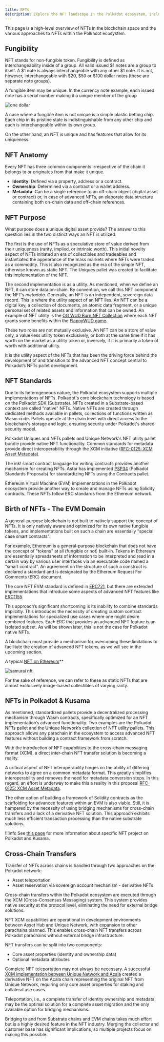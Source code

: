 ```yaml
---
title: NFTs
description: Explore the NFT landscape in the Polkadot ecosystem, including standards, utilities, and cross-chain capabilities.
---
```


This page is a high-level overview of NFTs in the blockchain space and the various approaches to
NFTs within the Polkadot ecosystem.

## Fungibility

NFT stands for non-fungible token. Fungibility is defined as interchangeability inside of a group.
All valid issued $1 notes are a group to itself. A $1 note is always interchangeable with any other
$1 note. It is not, however, interchangeable with $20, $50 or $100 dollar notes (these are separate
note groups).

A fungible item may be unique. In the currency note example, each issued note has a serial number
making it a unique member of the group

![one dollar](https://www.investopedia.com/thmb/Nr-RLORu5CX_lIWZfLmV5X0eIrc=/613x345/smart/filters:no_upscale%28%29/Clipboard01-d20f6eb9351e4f36a46e11fd87b53b2d.jpg)

A case where a fungible item is not unique is a simple plastic betting chip. Each chip in its
pristine state is indistinguishable from any other chip and each is interchangeable within its own
group.

On the other hand, an NFT is unique and has features that allow for its uniqueness.

## NFT Anatomy

Every NFT has three common components irrespective of the chain it belongs to or originates from
that make it unique.

- **Identity**: Defined via a property, address or a contract.
- **Ownership**: Determined via a contract or a wallet address.
- **Metadata**: Can be a single reference to an off-chain object (digital asset or contract) or, in
  case of advanced NFTs, an elaborate data structure containing both on-chain data and off-chain
  references.

## NFT Purpose

What purpose does a unique digital asset provide? The answer to this question lies in the two
distinct ways an NFT is utilized.

The first is the use of NFTs as a speculative store of value derived from their uniqueness (rarity,
implied, or intrinsic worth). This initial novelty aspect of NFTs initiated an era of collectibles
and tradeables and instantiated the appearance of the mass markets where NFTs were traded as a
commodity. This is also recognized as the era of the simple NFT, otherwise known as static NFT. The
Uniques pallet was created to facilitate this implementation of the NFT.

The second implementation is as a utility. As mentioned, when we define an NFT, it can store data
on-chain. By convention, we call this NFT component the NFT’s _metadata_. Generally, an NFT is an
independent, sovereign data record. This is where the utility aspect of an NFT lies. An NFT can be a
digital key, a collection of documents, an atomic data fragment, or a unique personal set of related
assets and information that can be owned. An example of NFT utility is the
[OG WUD Burn NFT Collection](https://kodadot.xyz/ahp/collection/244) where each NFT grants some
benefits within the [FlappyWUD game](https://flappywud.lol/).

These two roles are not mutually exclusive. An NFT can be a store of value only, a value-less
utility token exclusively, or both at the same time if it has worth on the market as a utility token
or, inversely, if it is primarily a token of worth with additional utility.

It is the utility aspect of the NFTs that has been the driving force behind the development of and
transition to the advanced NFT concept central to Polkadot’s NFTs pallet development.

## NFT Standards

Due to its heterogeneous nature, the Polkadot ecosystem supports multiple implementations of NFTs.
Polkadot's core blockchain technology is based on the Polkadot SDK (Substrate). NFTs created in a
Substrate-based context are called "native" NFTs. Native NFTs are created through dedicated methods
available in pallets, collections of functions written as Wasm code. Pallets operate at the chain level with 
direct access to the blockchain's storage and logic, ensuring security under Polkadot's shared 
security model.

Polkadot Uniques and NFTs pallets and Unique Network's NFT utility pallet bundle provide native NFT functionality. Common
standards for metadata provide direct interoperability through the XCM initiative
([RFC-0125: XCM Asset Metadata](https://polkadot-fellows.github.io/RFCs/approved/0125-xcm-asset-metadata.html#rfc-0125-xcm-asset-metadata)).

The ink! smart contract language for writing contracts provides another mechanism for
creating NFTs. Astar has implemented
[PSP34](https://github.com/w3f/PSPs/blob/master/PSPs/psp-34.md) (Polkadot Standards Proposals)
for standardizing NFTs using the Contracts pallet.

Ethereum Virtual Machine (EVM) implementations in the Polkadot ecosystem provide another
way to create and manage NFTs using Solidity contracts. These NFTs
follow ERC standards from the Ethereum network.

## Birth of NFTs - The EVM Domain

A general-purpose blockchain is not built to natively support the concept of NFTs. It is only
natively aware and optimized for its own native fungible tokens, and implementations built on such a
chain are essentially "special case smart contracts".

For example, Ethereum is a general-purpose blockchain that does not have the concept of "tokens" at
all (fungible or not) built-in. Tokens in Ethereum are essentially spreadsheets of information to be
interpreted and read in a certain way by various user interfaces via an executable code named a
“smart contract”. An agreement on the structure of such a construct is declared a standard and is
designated by the Ethereum Request For Comments (ERC) document.

The core NFT EVM standard is defined in [ERC721](https://eips.ethereum.org/EIPS/eip-721), but there
are extended implementations that introduce some aspects of advanced NFT features like
[ERC1155](https://ethereum.org/en/developers/docs/standards/tokens/erc-1155/).

This approach’s significant shortcoming is its inability to combine standards implicitly. This
introduces the necessity of creating custom contract implementations for specialized use cases where
one might desire combined features. Each ERC that provides an advanced NFT feature is an isolated
subset. As will be shown later, this is not the case for Polkadot native NFTs.

A blockchain must provide a mechanism for overcoming these limitations to facilitate the creation of
advanced NFT tokens, as we will see in the upcoming section.

A typical
[NFT on Ethereum](https://opensea.io/assets/ethereum/0x2127fe7ffce4380459cced92f2d4793f3af094a4/12598)[​](https://wiki.polkadot.network/docs/learn-nft#a-typical-nft-on-ethereum)\*\*

![samurai nft](../assets/nft/samurai.png)

For the sake of reference, we can refer to these as static NFTs that are almost exclusively
image-based collectibles of varying rarity.

## NFTs in Polkadot & Kusama

As mentioned, standardized pallets provide a decentralized processing mechanism through Wasm
contracts, specifically optimized for an NFT implementation’s advanced functionality. Two examples
are the Polkadot NFTs pallet and the Unique Network’s collection of NFT utility pallets. This
approach allows any parachain in the ecosystem to access advanced NFT features without building a
contract framework from scratch.

With the introduction of NFT capabilities to the cross-chain messaging format (XCM), a direct
inter-chain NFT transfer solution is becoming a reality.

A critical aspect of NFT interoperability hinges on the ability of differing networks to agree on a
common metadata format. This greatly simplifies interoperability and removes the need for metadata
conversion steps. In this regard, an effort is underway to make this a reality in this proposal
[RFC-0125: XCM Asset Metadata](https://polkadot-fellows.github.io/RFCs/approved/0125-xcm-asset-metadata.html#rfc-0125-xcm-asset-metadata).

The other option of building a framework of Solidity contracts as the scaffolding for advanced
features within an EVM is also viable. Still, it is hampered by the necessity of using bridging
mechanisms for cross-chain transfers and a lack of a derivative NFT solution. This approach exhibits
much less efficient transaction processing than the native substrate solutions.

!!!info
    See [this page](./learn-nft-projects.md) for more information about specific NFT project on Polkadot
    and Kusama.

## Cross-Chain Transfers

Transfer of NFTs across chains is handled through two approaches on the Polkadot network:

- Asset teleportation
- Asset reservation via sovereign account mechanism - derivative NFTs

Cross-chain transfers within the Polkadot ecosystem are executed through the
XCM (Cross-Consensus Messaging) system. This system provides native security at the
protocol level, eliminating the need for external bridge solutions.

NFT XCM capabilities are operational in development environments between Asset Hub and 
Unique Network, with expansion to other parachains planned. This enables cross-chain NFT 
transfers across Polkadot parachains without external bridge infrastructure.

NFT transfers can be split into two components:

- Core asset properties (identity and ownership data)
- Optional metadata attributes

Complete NFT teleportation may not always be necessary. A successful
[XCM implementation between Unique Network and Acala](https://unique.network/blog/unique-network-cross-chain-nft-proof-of-concept-is-here/)
created a derivative NFT on the Acala chain representing the original NFT from Unique
Network, requiring only core asset properties for staking and collateral use cases.

Teleportation, i.e., a complete transfer of identity ownership and metadata, may be the optimal
solution for a complete asset migration and the only available option for bridging mechanisms.

Bridging to and from Substrate chains and EVM chains takes much effort but is a highly desired
feature in the NFT industry. Merging the collector and customer base has significant implications,
so multiple projects focus on making this possible.